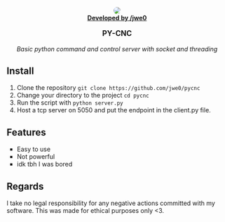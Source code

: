 <p align="center">
  <img style="border-radius: 500px;" src="https://avatars.githubusercontent.com/u/162640629">
  <br>
  <b><u>Developed by /jwe0</u></b>
</p>

<p align="center" style="font-size: larger;"><b>PY-CNC</b></p>

<p align="center"><i>Basic python command and control server with socket and threading</i></p> 

## Install
1. Clone the repository `git clone https://github.com/jwe0/pycnc`
2. Change your directory to the project `cd pycnc`
3. Run the script with `python server.py`
4. Host a tcp server on 5050 and put the endpoint in the client.py file.

## Features

<ul style="list-style-type: square;">
  <li>Easy to use</li>
  <li>Not powerful</li>
  <li>idk tbh I was bored</li>
</ul>

## Regards
I take no legal responsibility for any negative actions committed with my software. This was made for ethical purposes only <3.